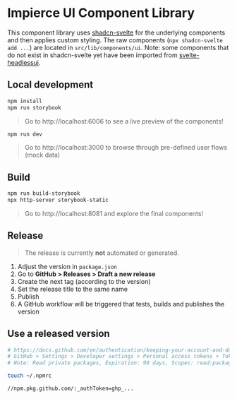 # Impierce UI Component Library

This component library uses [shadcn-svelte](https://www.shadcn-svelte.com) for the underlying components and then applies custom styling.
The raw components (`npx shadcn-svelte add ...`) are located in `src/lib/components/ui`.
Note: some components that do not exist in shadcn-svelte yet have been imported from [svelte-headlessui](https://captaincodeman.github.io/svelte-headlessui).

## Local development

```bash
npm install
npm run storybook
```

> Go to http://localhost:6006 to see a live preview of the components!

```bash
npm run dev
```

> Go to http://localhost:3000 to browse through pre-defined user flows (mock data)

## Build

```bash
npm run build-storybook
npx http-server storybook-static
```

> Go to http://localhost:8081 and explore the final components!

## Release

> The release is currently **not** automated or generated.

1. Adjust the version in `package.json`
2. Go to **GitHub > Releases > Draft a new release**
3. Create the next tag (according to the version)
4. Set the release title to the same name
5. Publish
6. A GitHub workflow will be triggered that tests, builds and publishes the version

## Use a released version

```bash
# https://docs.github.com/en/authentication/keeping-your-account-and-data-secure/creating-a-personal-access-token
# GitHub > Settings > Developer settings > Personal access tokens > Tokens (classic)
# Note: Read private packages, Expiration: 90 days, Scopes: read:packages

touch ~/.npmrc

//npm.pkg.github.com/:_authToken=ghp_...
```
